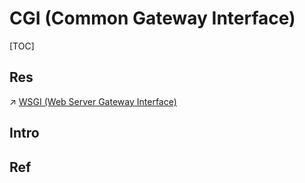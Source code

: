 # CGI (Common Gateway Interface)

[TOC]



## Res
↗ [WSGI (Web Server Gateway Interface)](../../../🗄️%20Web%20BackEnd%20Dev/Python%20Web/WSGI%20(Web%20Server%20Gateway%20Interface)/WSGI%20(Web%20Server%20Gateway%20Interface).md)



## Intro


## Ref

